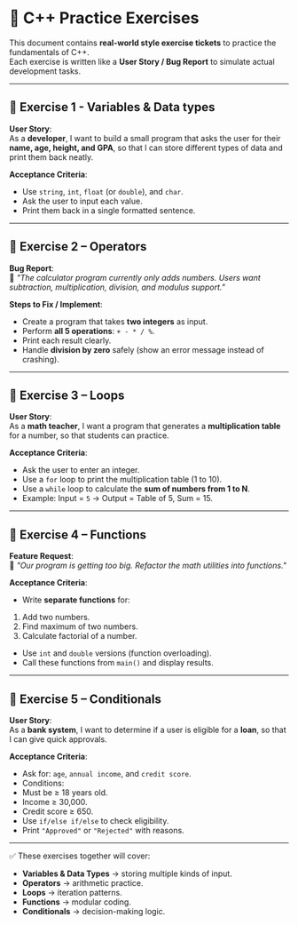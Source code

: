 # 📘 C++ Practice Exercises  

This document contains **real-world style exercise tickets** to practice the fundamentals of C++.  
Each exercise is written like a **User Story / Bug Report** to simulate actual development tasks.  

---

## 📝 Exercise 1 - Variables & Data types 
**User Story**:  
As a **developer**, I want to build a small program that asks the user for their **name, age, height, and GPA**, so that I can store different types of data and print them back neatly.  

**Acceptance Criteria**:  
- Use `string`, `int`, `float` (or `double`), and `char`.  
- Ask the user to input each value.  
- Print them back in a single formatted sentence. 

---

## 📝 Exercise 2 – Operators  
**Bug Report**:  
📄 *"The calculator program currently only adds numbers. Users want subtraction, multiplication, division, and modulus support."*  

**Steps to Fix / Implement**:  
- Create a program that takes **two integers** as input.  
- Perform **all 5 operations**: `+ - * / %`.  
- Print each result clearly.  
- Handle **division by zero** safely (show an error message instead of crashing).  

---

## 📝 Exercise 3 – Loops  
**User Story**:  
As a **math teacher**, I want a program that generates a **multiplication table** for a number, so that students can practice.  

**Acceptance Criteria**:  
- Ask the user to enter an integer.  
- Use a `for` loop to print the multiplication table (1 to 10).  
- Use a `while` loop to calculate the **sum of numbers from 1 to N**.  
- Example: Input = `5` → Output = Table of 5, Sum = 15.  

---

## 📝 Exercise 4 – Functions  
**Feature Request**:  
📄 *"Our program is getting too big. Refactor the math utilities into functions."*  

**Acceptance Criteria**:  
- Write **separate functions** for:  
1. Add two numbers.  
2. Find maximum of two numbers.  
3. Calculate factorial of a number.  
- Use `int` and `double` versions (function overloading).  
- Call these functions from `main()` and display results.  

---

## 📝 Exercise 5 – Conditionals  
**User Story**:  
As a **bank system**, I want to determine if a user is eligible for a **loan**, so that I can give quick approvals.  

**Acceptance Criteria**:  
- Ask for: `age`, `annual income`, and `credit score`.  
- Conditions:  
- Must be ≥ 18 years old.  
- Income ≥ 30,000.  
- Credit score ≥ 650.  
- Use `if/else if/else` to check eligibility.  
- Print `"Approved"` or `"Rejected"` with reasons.  

---

✅ These exercises together will cover:  
- **Variables & Data Types** → storing multiple kinds of input.  
- **Operators** → arithmetic practice.  
- **Loops** → iteration patterns.  
- **Functions** → modular coding.  
- **Conditionals** → decision-making logic.